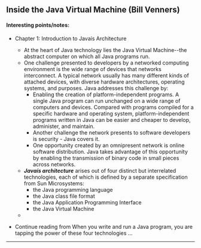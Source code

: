 ## Inside the Java Virtual Machine (Bill Venners)

#### Interesting points/notes:

- Chapter 1: Introduction to Javaís Architecture
  - At the heart of Java technology lies the Java Virtual Machine--the abstract computer on which all Java programs run.
  - One challenge presented to developers by a networked computing environment is the wide range of devices that networks interconnect. A typical network usually has many different kinds of attached devices, with diverse hardware architectures, operating systems, and purposes. Java addresses this challenge by: 
    - Enabling the creation of platform-independent programs. A single Java program can run unchanged on a wide range of computers and devices. Compared with programs compiled for a specific hardware and operating system, platform-independent programs written in Java can be easier and cheaper to develop, administer, and maintain.
    - Another challenge the network presents to software developers is security - Java covers it. 
    - One opportunity created by an omnipresent network is online software distribution. Java takes advantage of this opportunity by enabling the transmission of binary code in small pieces across networks. 
  - ***Javaís architecture*** arises out of four distinct but interrelated technologies, each of which is defined by a separate specification from Sun Microsystems:
    - the Java programming language
    - the Java class file format
    - the Java Application Programming Interface 
    - the Java Virtual Machine
  - 

- Continue reading from When you write and run a Java program, you are tapping the power of these four technologies ...

--------------------------------
